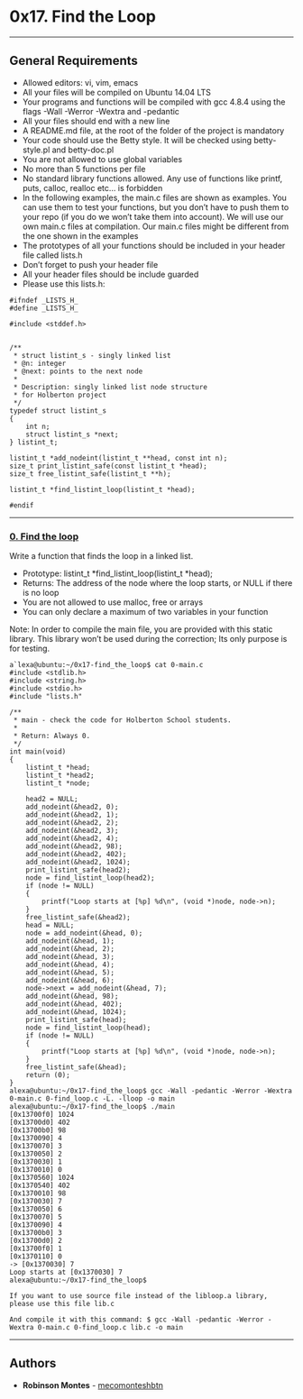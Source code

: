 # 0x17. Find the Loop

---
## General Requirements
-    Allowed editors: vi, vim, emacs
-    All your files will be compiled on Ubuntu 14.04 LTS
-    Your programs and functions will be compiled with gcc 4.8.4 using the flags -Wall -Werror -Wextra and -pedantic
-    All your files should end with a new line
-    A README.md file, at the root of the folder of the project is mandatory
-    Your code should use the Betty style. It will be checked using betty-style.pl and betty-doc.pl
-    You are not allowed to use global variables
-    No more than 5 functions per file
-    No standard library functions allowed. Any use of functions like printf, puts, calloc, realloc etc… is forbidden
-    In the following examples, the main.c files are shown as examples. You can use them to test your functions, but you don’t have to push them to your repo (if you do we won’t take them into account). We will use our own main.c files at compilation. Our main.c files might be different from the one shown in the examples
-    The prototypes of all your functions should be included in your header file called lists.h
-    Don’t forget to push your header file
-    All your header files should be include guarded
-    Please use this lists.h:
```
#ifndef _LISTS_H_
#define _LISTS_H_

#include <stddef.h>


/**
 * struct listint_s - singly linked list
 * @n: integer
 * @next: points to the next node
 *
 * Description: singly linked list node structure
 * for Holberton project
 */
typedef struct listint_s
{
    int n;
    struct listint_s *next;
} listint_t;

listint_t *add_nodeint(listint_t **head, const int n);
size_t print_listint_safe(const listint_t *head);
size_t free_listint_safe(listint_t **h);

listint_t *find_listint_loop(listint_t *head);

#endif
```

---
### [0. Find the loop](./0-find_loop.c)
Write a function that finds the loop in a linked list.
*    Prototype: listint_t *find_listint_loop(listint_t *head);
*    Returns: The address of the node where the loop starts, or NULL if there is no loop
*    You are not allowed to use malloc, free or arrays
*    You can only declare a maximum of two variables in your function

Note: In order to compile the main file, you are provided with this static library. This library won’t be used during the correction; Its only purpose is for testing.
```
a`lexa@ubuntu:~/0x17-find_the_loop$ cat 0-main.c 
#include <stdlib.h>
#include <string.h>
#include <stdio.h>
#include "lists.h"

/**
 * main - check the code for Holberton School students.
 *
 * Return: Always 0.
 */
int main(void)
{
    listint_t *head;
    listint_t *head2;
    listint_t *node;

    head2 = NULL;
    add_nodeint(&head2, 0);
    add_nodeint(&head2, 1);
    add_nodeint(&head2, 2);
    add_nodeint(&head2, 3);
    add_nodeint(&head2, 4);
    add_nodeint(&head2, 98);
    add_nodeint(&head2, 402);
    add_nodeint(&head2, 1024);
    print_listint_safe(head2);
    node = find_listint_loop(head2);
    if (node != NULL)
    {
        printf("Loop starts at [%p] %d\n", (void *)node, node->n);
    }
    free_listint_safe(&head2);
    head = NULL;
    node = add_nodeint(&head, 0);
    add_nodeint(&head, 1);
    add_nodeint(&head, 2);
    add_nodeint(&head, 3);
    add_nodeint(&head, 4);
    add_nodeint(&head, 5);
    add_nodeint(&head, 6);
    node->next = add_nodeint(&head, 7);
    add_nodeint(&head, 98);
    add_nodeint(&head, 402);
    add_nodeint(&head, 1024);
    print_listint_safe(head);
    node = find_listint_loop(head);
    if (node != NULL)
    {
        printf("Loop starts at [%p] %d\n", (void *)node, node->n);
    }
    free_listint_safe(&head);
    return (0);
}
alexa@ubuntu:~/0x17-find_the_loop$ gcc -Wall -pedantic -Werror -Wextra 0-main.c 0-find_loop.c -L. -lloop -o main
alexa@ubuntu:~/0x17-find_the_loop$ ./main
[0x13700f0] 1024
[0x13700d0] 402
[0x13700b0] 98
[0x1370090] 4
[0x1370070] 3
[0x1370050] 2
[0x1370030] 1
[0x1370010] 0
[0x1370560] 1024
[0x1370540] 402
[0x1370010] 98
[0x1370030] 7
[0x1370050] 6
[0x1370070] 5
[0x1370090] 4
[0x13700b0] 3
[0x13700d0] 2
[0x13700f0] 1
[0x1370110] 0
-> [0x1370030] 7
Loop starts at [0x1370030] 7
alexa@ubuntu:~/0x17-find_the_loop$ 

If you want to use source file instead of the libloop.a library, please use this file lib.c

And compile it with this command: $ gcc -Wall -pedantic -Werror -Wextra 0-main.c 0-find_loop.c lib.c -o main
```

---
## Authors

* **Robinson Montes** - [mecomonteshbtn](https://github.com/mecomontes)
